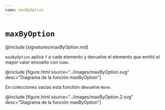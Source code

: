 ```yaml
---
name: maxByOption
---
```


# `maxByOption`

@include [signatures/maxByOption.md]

`maxByOption` aplica `f` a cada elemento y devuelve el elemento que emitió el mayor valor envuelto con `Some`.

@include [figure.html source="../images/maxByOption.svg" desc="Diagrama de la función maxByOption"]

En colecciones vacías esta functión devuelve `None`.

@include [figure.html source="../images/maxByOption.2.svg" desc="Diagrama de la función maxByOption"]
